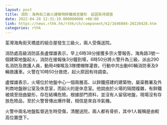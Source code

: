 ```yaml
---
layout: post
title: 消防：海角街三級火建築物鋅鐵燒至變形　起因有待調查
date: 2022-04-28 12:31:19.000000000 +08:00
link: https://news.rthk.hk/rthk/ch/component/k2/1646084-20220428.htm
categories: rthk
---
```


荃灣海角街天橋底的組合屋發生三級火，兩人受傷送院。

消防處高級消防區長盧傑雄表示，早上6時38分接獲多宗火警報告，海角路3號一個建築地盤起火，消防在接報後3分鐘到場，6時50分將火警升為三級，派出290名消防及救護人員，動用4條喉及3隊煙帽隊灌救，行動中共出動60輛消防車及9輛救護車。火警在10時50分救熄，起火原因有待調查。

盧傑雄表示，火場位於地盤中心一個兩層高、以鋅鐵搭建的建築物，屬渠務署及外判商地盤辦公室及休息室，而起火的是休息室。他說由於火場的隔間複雜，有鋅鐵被燒至扭曲變形，存在結構危險。根據部門資料，並沒有人留宿地盤，現場沒有存放危險品，至於火警曾傳出爆炸聲，相信是來自冷氣機。

火警中兩名地盤監督逃生時受傷，清醒送院，兩人都有骨折，其中1人報稱是由較高位置墮下。
